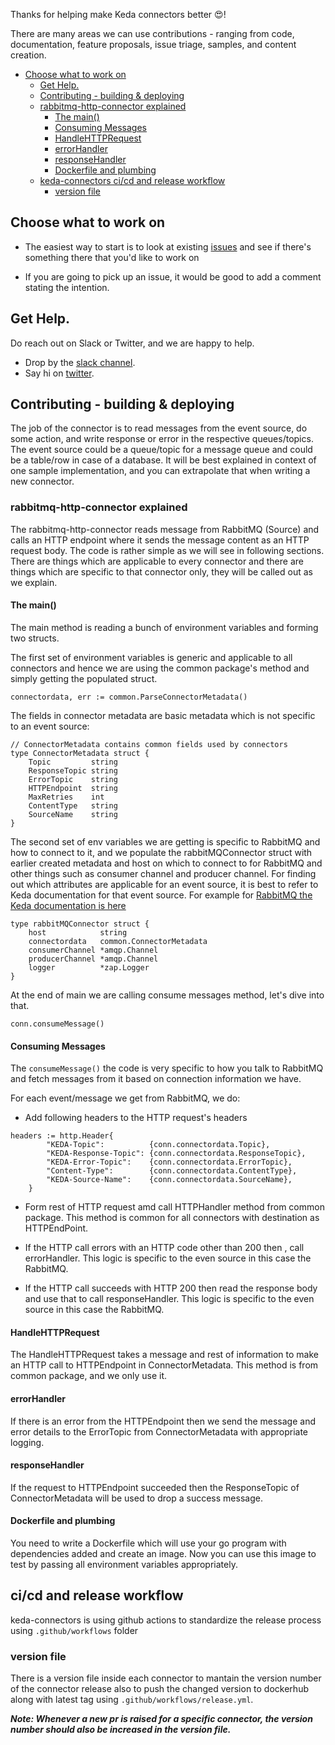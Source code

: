Thanks for helping make Keda connectors better 😍!

There are many areas we can use contributions - ranging from code, documentation, feature proposals, issue triage, samples, and content creation.

* [Choose what to work on](#choose-what-to-work-on)
    * [Get Help.](#get-help)
    * [Contributing - building &amp; deploying](#contributing---building--deploying)
    * [rabbitmq-http-connector explained](#rabbitmq-http-connector-explained)
        * [The main()](#the-main)
        * [Consuming Messages](#consuming-messages)
        * [HandleHTTPRequest](#handlehttprequest)
        * [errorHandler](#errorhandler)
        * [responseHandler](#responsehandler)
        * [Dockerfile and plumbing](#dockerfile-and-plumbing)
    * [keda-connectors ci/cd and release workflow ](#keda-connectors-ci/cd-and-release-workflow)
        * [version file](#version-file)
      
## Choose what to work on

* The easiest way to start is to look at existing [issues](https://github.com/fission/keda-connectors/issues) and see if there's something there that you'd like to work on

* If you are going to pick up an issue, it would be good to add a comment stating the intention.

## Get Help.

Do reach out on Slack or Twitter, and we are happy to help.

 * Drop by the [slack channel](http://slack.fission.io).
 * Say hi on [twitter](https://twitter.com/fissionio).

## Contributing - building & deploying

The job of the connector is to read messages from the event source, do some action, and write response or error in the respective queues/topics. The event source could be a queue/topic for a message queue and could be a table/row in case of a database. It will be best explained in context of one sample implementation, and you can extrapolate that when writing a new connector.

### rabbitmq-http-connector explained

The rabbitmq-http-connector reads message from RabbitMQ (Source) and calls an HTTP endpoint where it sends the message content as an HTTP request body. The code is rather simple as we will see in following sections. There are things which are applicable to every connector and there are things which are specific to that connector only, they will be called out as we explain.

#### The main()

The main method is reading a bunch of environment variables and forming two structs. 

The first set of environment variables is generic and applicable to all connectors and hence we are using the common package's method and simply getting the populated struct.

```
connectordata, err := common.ParseConnectorMetadata()

```

The fields in connector metadata are basic metadata which is not specific to an event source:

```
// ConnectorMetadata contains common fields used by connectors
type ConnectorMetadata struct {
	Topic         string
	ResponseTopic string
	ErrorTopic    string
	HTTPEndpoint  string
	MaxRetries    int
	ContentType   string
	SourceName    string
}
```

The second set of env variables we are getting is specific to RabbitMQ and how to connect to it, and we populate the rabbitMQConnector struct with earlier created metadata and host on which to connect to for RabbitMQ and other things such as consumer channel and producer channel. For finding out which attributes are applicable for an event source, it is best to refer to Keda documentation for that event source. For example for [RabbitMQ the Keda documentation is here](https://keda.sh/docs/2.0/scalers/rabbitmq-queue/)

```
type rabbitMQConnector struct {
	host            string
	connectordata   common.ConnectorMetadata
	consumerChannel *amqp.Channel
	producerChannel *amqp.Channel
	logger          *zap.Logger
}
```

At the end of main we are calling consume messages method, let's dive into that.

```
conn.consumeMessage()
```

#### Consuming Messages

The `consumeMessage()` the code is very specific to how you talk to RabbitMQ and fetch messages from it based on connection information we have. 

For each event/message we get from RabbitMQ, we do:

* Add following headers to the HTTP request's headers

```
headers := http.Header{
		"KEDA-Topic":          {conn.connectordata.Topic},
		"KEDA-Response-Topic": {conn.connectordata.ResponseTopic},
		"KEDA-Error-Topic":    {conn.connectordata.ErrorTopic},
		"Content-Type":        {conn.connectordata.ContentType},
		"KEDA-Source-Name":    {conn.connectordata.SourceName},
	}
```

* Form rest of HTTP request amd call HTTPHandler method from common package. This method is common for all connectors with destination as HTTPEndPoint.

* If the HTTP call errors with an HTTP code other than 200 then , call errorHandler. This logic is specific to the even source in this case the RabbitMQ.

* If the HTTP call succeeds with HTTP 200 then read the response body and use that to call responseHandler. This logic is specific to the even source in this case the RabbitMQ.

#### HandleHTTPRequest

The HandleHTTPRequest takes a message and rest of information to make an HTTP call to HTTPEndpoint in ConnectorMetadata. This method is from common package, and we only use it.

#### errorHandler

If there is an error from the HTTPEndpoint then we send the message and error details to the ErrorTopic from ConnectorMetadata with appropriate logging.

#### responseHandler

If the request to HTTPEndpoint succeeded then the ResponseTopic of ConnectorMetadata will be used to drop a success message.

#### Dockerfile and plumbing

You need to write a Dockerfile which will use your go program with dependencies added and create an image. Now you can use this image to test by passing all environment variables appropriately.

## ci/cd and release workflow

keda-connectors is using github actions to standardize the release process using `.github/workflows` folder

### version file

There is a version file inside each connector to mantain the version number of the connector release also to push the changed version to dockerhub along with latest tag using `.github/workflows/release.yml`.

***Note: Whenever a new pr is raised for a specific connector, the version number should also be increased in the version file.***
